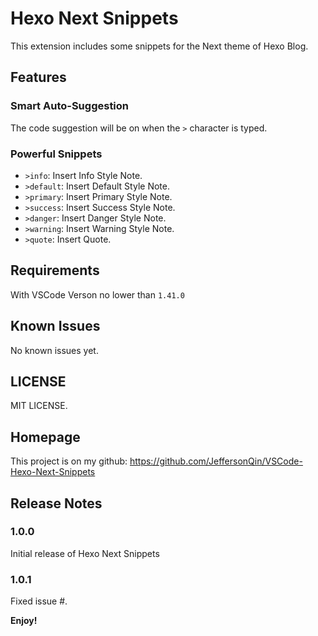 # Hexo Next Snippets

This extension includes some snippets for the Next theme of Hexo Blog.

## Features

### Smart Auto-Suggestion

The code suggestion will be on when the `>` character is typed.

### Powerful Snippets

- `>info`: Insert Info Style Note.
- `>default`: Insert Default Style Note.
- `>primary`: Insert Primary Style Note.
- `>success`: Insert Success Style Note.
- `>danger`: Insert Danger Style Note.
- `>warning`: Insert Warning Style Note.
- `>quote`: Insert Quote.

## Requirements

With VSCode Verson no lower than `1.41.0`

## Known Issues

No known issues yet.

## LICENSE

MIT LICENSE.

## Homepage

This project is on my github: https://github.com/JeffersonQin/VSCode-Hexo-Next-Snippets

## Release Notes

### 1.0.0

Initial release of Hexo Next Snippets

### 1.0.1

Fixed issue #.

**Enjoy!**
